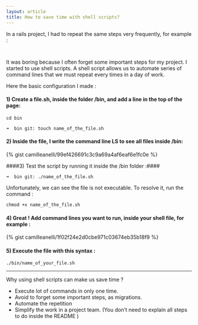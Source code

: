 ```yaml
---
layout: article
title: How to save time with shell scripts?
---
```


In a rails project, I had to repeat the same steps very frequently, for example :

```gco master
```

```git pull
```

It was boring because I often forget some important steps for my project.
I started to use shell scripts.
A shell script allows us to automate series of command lines that we must repeat every times in a day of work.

Here the basic configuration I made :

#### 1) Create a file.sh, inside the folder /bin, and add a line in the top of the page: ####

```cd bin```

```➜  bin git: touch name_of_the_file.sh```

#### 2) Inside the file, I write the command line LS to see all files inside /bin: ####

{% gist camilleanelli/99ef426691c3c9a69a4af6eaf6e1fc0e %}

####3) Test the script by running it inside the /bin folder :####

```➜  bin git: ./name_of_the_file.sh```

Unfortunately, we can see the file is not executable. To resolve it, run the command :

```chmod +x name_of_the_file.sh```

#### 4) Great ! Add command lines you want to run, inside your shell file, for example : ####

{% gist camilleanelli/1f02f24e2d0cbe971c03674eb35b18f9 %}

#### 5) Execute the file with this syntax : ####

```./bin/name_of_your_file.sh```

***

Why using shell scripts can make us save time ?

* Execute lot of commands in only one time.
* Avoid to forget some important steps, as migrations.
* Automate the repetition
* Simplify the work in a project team. (You don’t need to explain all steps to do inside the README )
